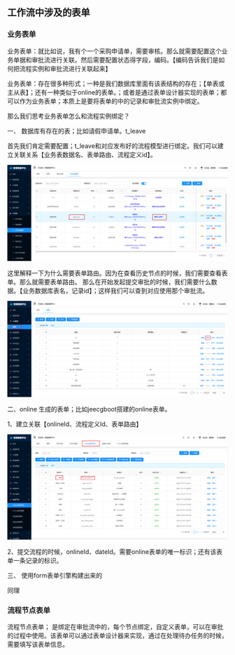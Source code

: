 
## 工作流中涉及的表单

### 业务表单

业务表单：就比如说，我有个一个采购申请单，需要审核。那么就需要配置这个业务单据和审批流进行关联。然后需要配置状态得字段，编码。【编码告诉我们是如何把流程实例和审批流进行关联起来】

业务表单：存在很多种形式；一种是我们数据库里面有该表结构的存在；【单表或主从表】；还有一种类似于online的表单。；或者是通过表单设计器实现的表单；都可以作为业务表单；本质上是要将表单的中的记录和审批流实例中绑定。

那么我们思考业务表单怎么和流程实例绑定？

一、 数据库有存在的表；比如请假申请单。t_leave

首先我们肯定需要配置；t_leave和对应发布好的流程模型进行绑定。我们可以建立关联关系【业务表数据名、表单路由、流程定义id】。

![img.png](static/img20250119.png)

这里解释一下为什么需要表单路由。因为在查看历史节点的时候，我们需要查看表单。那么就需要表单路由。 那么在开始发起提交审批的时候，我们需要什么数据。【业务数据库表名，记录id】；这样我们可以查到对应使用那个审批流。

![img.png](static/img2025010911.png)

二、online 生成的表单；比如jeecgboot搭建的online表单。

1、建立关联【onlineId、流程定义Id、表单路由】

![img.png](static/img2025010912.png)

2、提交流程的时候，onlineId、dateId。需要online表单的唯一标识；还有该表单一条记录的标识。

三、 使用form表单引擎构建出来的

同理

### 流程节点表单

流程节点表单； 是绑定在审批流中的，每个节点绑定，自定义表单，可以在审批的过程中使用。该表单可以通过表单设计器来实现，通过在处理待办任务的时候，需要填写该表单信息。
